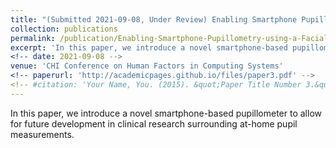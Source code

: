 ```yaml
---
title: "(Submitted 2021-09-08, Under Review) Enabling Smartphone Pupillometry using a Facial Identification Camera in At-Home Environments"
collection: publications
permalink: /publication/Enabling-Smartphone-Pupillometry-using-a-Facial-Identification-Camera-in-At-Home-Environments
excerpt: 'In this paper, we introduce a novel smartphone-based pupillometer to allow for future development in clinical research surrounding at-home pupil measurements.'
<!-- date: 2021-09-08 -->
venue: 'CHI Conference on Human Factors in Computing Systems'
<!-- paperurl: 'http://academicpages.github.io/files/paper3.pdf' -->
<!-- #citation: 'Your Name, You. (2015). &quot;Paper Title Number 3.&quot; <i>Journal 1</i>. 1(3).' -->
---
```

In this paper, we introduce a novel smartphone-based pupillometer to allow for future development in clinical research surrounding at-home pupil measurements.

<!-- #[Download paper here](http://academicpages.github.io/files/paper3.pdf) -->

<!-- #Recommended citation: Your Name, You. (2015). "Paper Title Number 3." <i>Journal 1</i>. 1(3). -->
